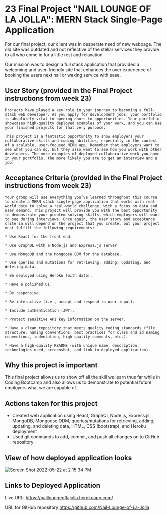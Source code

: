 # 23 Final Project "NAIL LOUNGE OF LA JOLLA": MERN Stack Single-Page Application

For our final project, our client was in desperate need of new webpage. The old site was outdated and not reflective of the stellar services they provide to all who come in for a little rest and relaxation.

Our mission was to design a full stack application that provided a welcoming and user-friendly site that enhances the over experience of booking the users next nail or waxing service with ease.


## User Story (provided in the Final Project instructions from week 23)
```
Projects have played a key role in your journey to becoming a full-stack web developer. As you apply for development jobs, your portfolio is absolutely vital to opening doors to opportunities. Your portfolio showcases high-quality deployed examples of your work, and you can use your finished projects for that very purpose.

This project is a fantastic opportunity to show employers your collaborative skills and coding abilities, especially in the context of a scalable, user-focused MERN app. Remember that employers want to see what you can do, but they also want to see how you work with other developers. The more examples of deployed collaborative work you have in your portfolio, the more likely you are to get an interview and a job.

```

## Acceptance Criteria (provided in the Final Project instructions from week 23)
```
Your group will use everything you’ve learned throughout this course to create a MERN stack single-page application that works with real-world data to solve a real-world challenge, with a focus on data and user demand. This project will provide you with the best opportunity to demonstrate your problem-solving skills, which employers will want to see during interviews. Once again, the user story and acceptance criteria will depend on the project that you create, but your project must fulfill the following requirements:

* Use React for the front end.

* Use GraphQL with a Node.js and Express.js server.

* Use MongoDB and the Mongoose ODM for the database.

* Use queries and mutations for retrieving, adding, updating, and deleting data.

* Be deployed using Heroku (with data).

* Have a polished UI.

* Be responsive.

* Be interactive (i.e., accept and respond to user input).

* Include authentication (JWT).

* Protect sensitive API key information on the server.

* Have a clean repository that meets quality coding standards (file structure, naming conventions, best practices for class and id naming conventions, indentation, high-quality comments, etc.).

* Have a high-quality README (with unique name, description, technologies used, screenshot, and link to deployed application).

```

## Why this project is important
This final project allows us to show off all the skill we learn thus far while in Coding Bootcamp and also allows us to demonstrate to potential future employers what we are capable of.


## Actions taken for this project
- Created web application using React, GraphQl, Node.js, Express.js, MongoDB, Mongoose ODM, queries/mutations for retrieving, adding, updating, and deleting data, HTML, CSS (bootstrap), and Heroku deployment 
- Used git commands to add, commit, and push all changes on to GitHub repository

## View of how deployed application looks
![Screen Shot 2022-05-22 at 2 15 34 PM](https://user-images.githubusercontent.com/94095220/169718144-f8649bb2-abb4-483d-8530-4574410fed8b.png)


## Links to Deployed Application
Live URL: https://nailloungeoflajolla.herokuapp.com/

URL for GitHub repository:https://github.com/Nail-Lounge-of-La-Jolla
